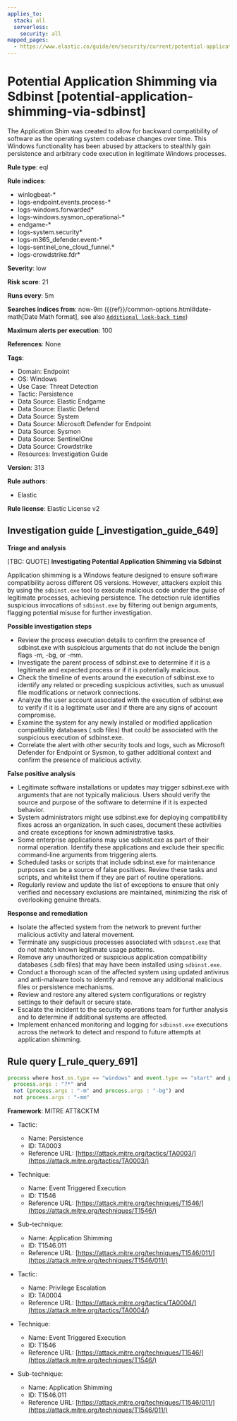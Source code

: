 ```yaml
---
applies_to:
  stack: all
  serverless:
    security: all
mapped_pages:
  - https://www.elastic.co/guide/en/security/current/potential-application-shimming-via-sdbinst.html
---
```


# Potential Application Shimming via Sdbinst [potential-application-shimming-via-sdbinst]

The Application Shim was created to allow for backward compatibility of software as the operating system codebase changes over time. This Windows functionality has been abused by attackers to stealthily gain persistence and arbitrary code execution in legitimate Windows processes.

**Rule type**: eql

**Rule indices**:

* winlogbeat-*
* logs-endpoint.events.process-*
* logs-windows.forwarded*
* logs-windows.sysmon_operational-*
* endgame-*
* logs-system.security*
* logs-m365_defender.event-*
* logs-sentinel_one_cloud_funnel.*
* logs-crowdstrike.fdr*

**Severity**: low

**Risk score**: 21

**Runs every**: 5m

**Searches indices from**: now-9m ({{ref}}/common-options.html#date-math[Date Math format], see also [`Additional look-back time`](docs-content://solutions/security/detect-and-alert/create-detection-rule.md#rule-schedule))

**Maximum alerts per execution**: 100

**References**: None

**Tags**:

* Domain: Endpoint
* OS: Windows
* Use Case: Threat Detection
* Tactic: Persistence
* Data Source: Elastic Endgame
* Data Source: Elastic Defend
* Data Source: System
* Data Source: Microsoft Defender for Endpoint
* Data Source: Sysmon
* Data Source: SentinelOne
* Data Source: Crowdstrike
* Resources: Investigation Guide

**Version**: 313

**Rule authors**:

* Elastic

**Rule license**: Elastic License v2

## Investigation guide [_investigation_guide_649]

**Triage and analysis**

[TBC: QUOTE]
**Investigating Potential Application Shimming via Sdbinst**

Application shimming is a Windows feature designed to ensure software compatibility across different OS versions. However, attackers exploit this by using the `sdbinst.exe` tool to execute malicious code under the guise of legitimate processes, achieving persistence. The detection rule identifies suspicious invocations of `sdbinst.exe` by filtering out benign arguments, flagging potential misuse for further investigation.

**Possible investigation steps**

* Review the process execution details to confirm the presence of sdbinst.exe with suspicious arguments that do not include the benign flags -m, -bg, or -mm.
* Investigate the parent process of sdbinst.exe to determine if it is a legitimate and expected process or if it is potentially malicious.
* Check the timeline of events around the execution of sdbinst.exe to identify any related or preceding suspicious activities, such as unusual file modifications or network connections.
* Analyze the user account associated with the execution of sdbinst.exe to verify if it is a legitimate user and if there are any signs of account compromise.
* Examine the system for any newly installed or modified application compatibility databases (.sdb files) that could be associated with the suspicious execution of sdbinst.exe.
* Correlate the alert with other security tools and logs, such as Microsoft Defender for Endpoint or Sysmon, to gather additional context and confirm the presence of malicious activity.

**False positive analysis**

* Legitimate software installations or updates may trigger sdbinst.exe with arguments that are not typically malicious. Users should verify the source and purpose of the software to determine if it is expected behavior.
* System administrators might use sdbinst.exe for deploying compatibility fixes across an organization. In such cases, document these activities and create exceptions for known administrative tasks.
* Some enterprise applications may use sdbinst.exe as part of their normal operation. Identify these applications and exclude their specific command-line arguments from triggering alerts.
* Scheduled tasks or scripts that include sdbinst.exe for maintenance purposes can be a source of false positives. Review these tasks and scripts, and whitelist them if they are part of routine operations.
* Regularly review and update the list of exceptions to ensure that only verified and necessary exclusions are maintained, minimizing the risk of overlooking genuine threats.

**Response and remediation**

* Isolate the affected system from the network to prevent further malicious activity and lateral movement.
* Terminate any suspicious processes associated with `sdbinst.exe` that do not match known legitimate usage patterns.
* Remove any unauthorized or suspicious application compatibility databases (.sdb files) that may have been installed using `sdbinst.exe`.
* Conduct a thorough scan of the affected system using updated antivirus and anti-malware tools to identify and remove any additional malicious files or persistence mechanisms.
* Review and restore any altered system configurations or registry settings to their default or secure state.
* Escalate the incident to the security operations team for further analysis and to determine if additional systems are affected.
* Implement enhanced monitoring and logging for `sdbinst.exe` executions across the network to detect and respond to future attempts at application shimming.


## Rule query [_rule_query_691]

```js
process where host.os.type == "windows" and event.type == "start" and process.name : "sdbinst.exe" and
  process.args : "?*" and
  not (process.args : "-m" and process.args : "-bg") and
  not process.args : "-mm"
```

**Framework**: MITRE ATT&CKTM

* Tactic:

    * Name: Persistence
    * ID: TA0003
    * Reference URL: [https://attack.mitre.org/tactics/TA0003/](https://attack.mitre.org/tactics/TA0003/)

* Technique:

    * Name: Event Triggered Execution
    * ID: T1546
    * Reference URL: [https://attack.mitre.org/techniques/T1546/](https://attack.mitre.org/techniques/T1546/)

* Sub-technique:

    * Name: Application Shimming
    * ID: T1546.011
    * Reference URL: [https://attack.mitre.org/techniques/T1546/011/](https://attack.mitre.org/techniques/T1546/011/)

* Tactic:

    * Name: Privilege Escalation
    * ID: TA0004
    * Reference URL: [https://attack.mitre.org/tactics/TA0004/](https://attack.mitre.org/tactics/TA0004/)

* Technique:

    * Name: Event Triggered Execution
    * ID: T1546
    * Reference URL: [https://attack.mitre.org/techniques/T1546/](https://attack.mitre.org/techniques/T1546/)

* Sub-technique:

    * Name: Application Shimming
    * ID: T1546.011
    * Reference URL: [https://attack.mitre.org/techniques/T1546/011/](https://attack.mitre.org/techniques/T1546/011/)



